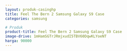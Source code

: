 ```yaml
---
layout: produk-casinghp
title: Feel The Bern 2 Samsung Galaxy S9 Case
categories: samsung

# Produk
product-title: Feel The Bern 2 Samsung Galaxy S9 Case
image-drive: 1mHamSGTrJRmjxudI5TBV60DqwKLYoeNT
harga: 90000
---
```

